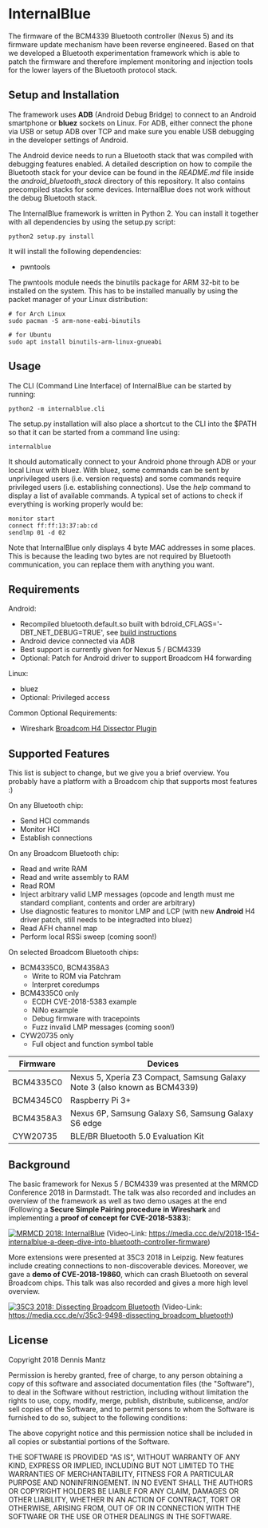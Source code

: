 InternalBlue
============

The firmware of the BCM4339 Bluetooth controller (Nexus 5) and its firmware
update mechanism have been reverse engineered. Based on that we developed a
Bluetooth experimentation framework which is able to patch the firmware and
therefore implement monitoring and injection tools for the lower layers of
the Bluetooth protocol stack.


Setup and Installation
----------------------

The framework uses __ADB__ (Android Debug Bridge) to connect to an Android
smartphone or __bluez__ sockets on Linux. For ADB, either connect
the phone via USB or setup ADB over TCP and make sure you
enable USB debugging in the developer settings of Android.

The Android device needs to run a Bluetooth stack that was compiled with
debugging features enabled. A detailed description on how to compile the
Bluetooth stack for your device can be found in the *README.md* file inside the
*android_bluetooth_stack* directory of this repository. It also contains
precompiled stacks for some devices. InternalBlue does not work without the
debug Bluetooth stack.

The InternalBlue framework is written in Python 2. You can install it together
with all dependencies by using the setup.py script:

    python2 setup.py install

It will install the following dependencies:
* pwntools

The pwntools module needs the binutils package for ARM 32-bit to be installed
on the system. This has to be installed manually by using the packet manager
of your Linux distribution:

    # for Arch Linux
    sudo pacman -S arm-none-eabi-binutils

    # for Ubuntu
    sudo apt install binutils-arm-linux-gnueabi
    

Usage
-----

The CLI (Command Line Interface) of InternalBlue can be started by running:

    python2 -m internalblue.cli

The setup.py installation will also place a shortcut to the CLI into the $PATH
so that it can be started from a command line using:

    internalblue

It should automatically connect to your Android phone through ADB or your local Linux
with bluez. With bluez, some commands can be sent by unprivileged users (i.e. version
requests) and some commands require privileged users (i.e. establishing connections).
Use the *help* command to display a list of available commands. A typical set of
actions to check if everything is working properly would be:

    monitor start
    connect ff:ff:13:37:ab:cd
    sendlmp 01 -d 02

Note that InternalBlue only displays 4 byte MAC addresses in some places. This is
because the leading two bytes are not required by Bluetooth communication, you
can replace them with anything you want.


Requirements
------------

Android:
* Recompiled bluetooth.default.so built with bdroid_CFLAGS='-DBT_NET_DEBUG=TRUE', see [build instructions](android_bluetooth_stack/README.md)
* Android device connected via ADB
* Best support is currently given for Nexus 5 / BCM4339
* Optional: Patch for Android driver to support Broadcom H4 forwarding

Linux:
* bluez
* Optional: Privileged access

Common Optional Requirements:
* Wireshark [Broadcom H4 Dissector Plugin](https://github.com/seemoo-lab/h4bcm_wireshark_dissector)


Supported Features
------------------

This list is subject to change, but we give you a brief overview. You probably have a platform with a Broadcom chip that supports most features :)

On any Bluetooth chip:
* Send HCI commands
* Monitor HCI
* Establish connections

On any Broadcom Bluetooth chip:
* Read and write RAM
* Read and write assembly to RAM
* Read ROM
* Inject arbitrary valid LMP messages (opcode and length must me standard compliant, contents and order are arbitrary)
* Use diagnostic features to monitor LMP and LCP (with new **Android** H4 driver patch, still needs to be integradted into bluez)
* Read AFH channel map
* Perform local RSSi sweep (coming soon!)

On selected Broadcom Bluetooth chips:
* BCM4335C0, BCM4358A3
  * Write to ROM via Patchram
  * Interpret coredumps
* BCM4335C0 only
  * ECDH CVE-2018-5383 example
  * NiNo example
  * Debug firmware with tracepoints
  * Fuzz invalid LMP messages (coming soon!)
* CYW20735 only
  * Full object and function symbol table


Firmware | Devices 
--- | --- 
BCM4335C0 | Nexus 5, Xperia Z3 Compact, Samsung Galaxy Note 3 (also known as BCM4339) 
BCM4345C0 | Raspberry Pi 3+
BCM4358A3 | Nexus 6P, Samsung Galaxy S6, Samsung Galaxy S6 edge
CYW20735  | BLE/BR Bluetooth 5.0 Evaluation Kit


Background
----------

The basic framework for Nexus 5 / BCM4339 was presented at the MRMCD Conference
2018 in Darmstadt. The talk was also recorded and includes an overview of the framework as well as
two demo usages at the end (Following a **Secure Simple Pairing procedure in
Wireshark** and implementing a **proof of concept for CVE-2018-5383**):

[![MRMCD 2018: InternalBlue](https://static.media.ccc.de/media/conferences/mrmcd/mrmcd18/154-hd_preview.jpg)](https://media.ccc.de/v/2018-154-internalblue-a-deep-dive-into-bluetooth-controller-firmware)
(Video-Link: https://media.ccc.de/v/2018-154-internalblue-a-deep-dive-into-bluetooth-controller-firmware)

More extensions were presented at 35C3 2018 in Leipzig. New features include 
creating connections to non-discoverable devices. Moreover, we gave a **demo of
CVE-2018-19860**, which can crash Bluetooth on several Broadcom chips. This talk
was also recorded and gives a more high level overview.

[![35C3 2018: Dissecting Broadcom Bluetooth](https://static.media.ccc.de/media/congress/2018/9498-hd_preview.jpg)](https://media.ccc.de/v/35c3-9498-dissecting_broadcom_bluetooth)
(Video-Link: https://media.ccc.de/v/35c3-9498-dissecting_broadcom_bluetooth)



License
-------

Copyright 2018 Dennis Mantz

Permission is hereby granted, free of charge, to any person obtaining a copy of
this software and associated documentation files (the "Software"), to deal in
the Software without restriction, including without limitation the rights to
use, copy, modify, merge, publish, distribute, sublicense, and/or sell copies
of the Software, and to permit persons to whom the Software is furnished to do
so, subject to the following conditions:

The above copyright notice and this permission notice shall be included in all
copies or substantial portions of the Software.

THE SOFTWARE IS PROVIDED "AS IS", WITHOUT WARRANTY OF ANY KIND, EXPRESS OR
IMPLIED, INCLUDING BUT NOT LIMITED TO THE WARRANTIES OF MERCHANTABILITY,
FITNESS FOR A PARTICULAR PURPOSE AND NONINFRINGEMENT. IN NO EVENT SHALL THE
AUTHORS OR COPYRIGHT HOLDERS BE LIABLE FOR ANY CLAIM, DAMAGES OR OTHER
LIABILITY, WHETHER IN AN ACTION OF CONTRACT, TORT OR OTHERWISE, ARISING FROM,
OUT OF OR IN CONNECTION WITH THE SOFTWARE OR THE USE OR OTHER DEALINGS IN THE
SOFTWARE.
